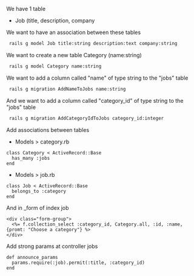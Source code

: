 We have 1 table

- Job (title, description, company


We want to have an association between these tables

```sh 
 rails g model Job title:string description:text company:string
```

We want to create a new table  Category (name:string)

```sh 
 rails g model Category name:string
```

We want to add a column called "name" of type string to the "jobs" table 

```sh 
 rails g migration AddNameToJobs name:string
```

And we want to add a column called "category_id" of type string to the "jobs" table 

```sh 
 rails g migration AddCategoryIdToJobs category_id:integer
```

Add associations between tables
- Models > category.rb
```
class Category < ActiveRecord::Base
  has_many :jobs
end
```

- Models > job.rb
```
class Job < ActiveRecord::Base
  belongs_to :category
end
```


And in _form of index job 
```
<div class="form-group">
  <%= f.collection_select :category_id, Category.all, :id, :name, {promt: "Choose a category"} %>
</div>
```

Add strong params at controller jobs
```
def announce_params
  params.require(:job).permit(:title, :category_id)
end
 ```
